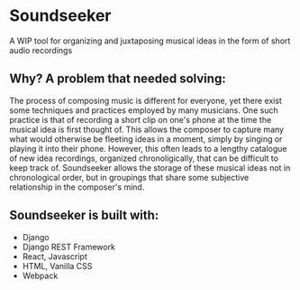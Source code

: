 # Soundseeker
A WIP tool for organizing and juxtaposing musical ideas in the form of short audio recordings

## Why? A problem that needed solving:

The process of composing music is different for everyone, yet there exist some techniques and practices employed by many musicians. One such practice is that of recording a short clip on one's phone at the time the musical idea is first thought of. This allows the composer to capture many what would otherwise be fleeting ideas in a moment, simply by singing or playing it into their phone. However, this often leads to a lengthy catalogue of new idea recordings, organized chronoligically, that can be difficult to keep track of. Soundseeker allows the storage of these musical ideas not in chronological order, but in groupings that share some subjective relationship in the composer's mind.

## Soundseeker is built with:
- Django
- Django REST Framework
- React, Javascript
- HTML, Vanilla CSS
- Webpack
